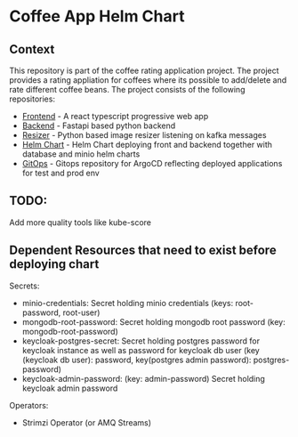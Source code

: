 # Coffee App Helm Chart

## Context
This repository is part of the coffee rating application project. The project
provides a rating appliation for coffees where its possible to add/delete and
rate different coffee beans. The project consists of the following repositories:
- [Frontend](https://github.com/andifg/coffee_frontend_ts.git) - A react typescript progressive web app
- [Backend](https://github.com/andifg/coffee_backend.git) - Fastapi based python backend
- [Resizer](https://github.com/andifg/coffee_image_resizer.git) - Python based image resizer listening on kafka messages
- [Helm Chart](https://github.com/andifg/coffee-app-chart.git) - Helm Chart deploying front and backend together with database and minio helm charts
- [GitOps](https://github.com/andifg/coffee-app-gitops.git) - Gitops repository for ArgoCD reflecting deployed applications for test and prod env



## TODO:

Add more quality tools like kube-score


## Dependent Resources that need to exist before deploying chart

Secrets:
- minio-credentials: Secret holding minio credentials (keys: root-password, root-user)
- mongodb-root-password: Secret holding mongodb root password (key: mongodb-root-password)
- keycloak-postgres-secret: Secret holding postgres password for keycloak instance
    as well as password for keycloak db user (key (keycloak db user): password,
    key(postgres admin password): postgres-password)
- keycloak-admin-password: (key: admin-password) Secret holding keycloak admin password

Operators:
- Strimzi Operator (or AMQ Streams)